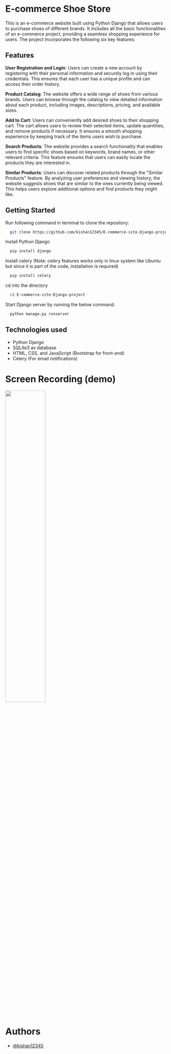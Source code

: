 # E-commerce Shoe Store

This is an e-commerce website built using Python Django that allows users to purchase shoes of different brands. It includes all the basic functionalities of an e-commerce project, providing a seamless shopping experience for users. The project incorporates the following six key features:

## Features

**User Registration and Login**: Users can create a new account by registering with their personal information and securely log in using their credentials. This ensures that each user has a unique profile and can access their order history.

**Product Catalog**: The website offers a wide range of shoes from various brands. Users can browse through the catalog to view detailed information about each product, including images, descriptions, pricing, and available sizes.

**Add to Cart**: Users can conveniently add desired shoes to their shopping cart. The cart allows users to review their selected items, update quantities, and remove products if necessary. It ensures a smooth shopping experience by keeping track of the items users wish to purchase.

**Search Products**: The website provides a search functionality that enables users to find specific shoes based on keywords, brand names, or other relevant criteria. This feature ensures that users can easily locate the products they are interested in.

**Similar Products**: Users can discover related products through the "Similar Products" feature. By analyzing user preferences and viewing history, the website suggests shoes that are similar to the ones currently being viewed. This helps users explore additional options and find products they might like.

## Getting Started

Run following command in terminal to clone the repository:

```bash
  git clone https://github.com/kishan12345/E-commerce-site-Django-project.git
```

Install Python Django
```bash
  pip install django
```

Install celery (Note: celery features works only in linux system like Ubuntu but since it is part of the code, installation is required)
```bash
  pip install celery
```

cd into the directory
```bash
  cd E-commerce-site-Django-project
```

Start Django server by running the below command:

```bash
  python manage.py runserver
```

## Technologies used

* Python Django
* SQLite3 as database
* HTML, CSS, and JavaScript (Bootstrap for front-end)
* Celery (For email notifications)

# Screen Recording (demo)
[<img src="https://img.youtube.com/vi/8Kpz921UsBQ/maxresdefault.jpg" width="50%">](https://youtu.be/8Kpz921UsBQ)

# Authors

- [@kishan12345](https://github.com/kishan12345)
